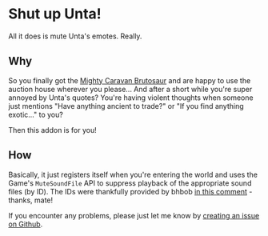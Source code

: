 # Shut up Unta!

All it does is mute Unta's emotes. Really.

## Why

So you finally got the [Mighty Caravan Brutosaur](https://www.wowhead.com/spell=264058/mighty-caravan-brutosaur) and are
happy to use the auction house wherever you please... And after a short while you're super annoyed by Unta's quotes?
You're having violent thoughts when someone just mentions "Have anything ancient to trade?" or "If you find anything 
exotic..." to you?

Then this addon is for you!

## How

Basically, it just registers itself when you're entering the world and uses the Game's `MuteSoundFile` API to suppress
playback of the appropriate sound files (by ID). The IDs were thankfully provided by bhbob
[in this comment](https://www.wowhead.com/npc=142666/collector-unta#comments:id=3170640) - thanks, mate!

If you encounter any problems, please just let me know by
[creating an issue on Github](https://github.com/defaude/ShutUpUnta/issues). 
